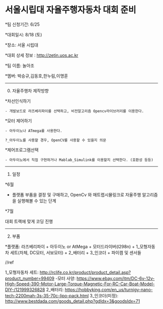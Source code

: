 # 서울시립대 자율주행자동차 대회 준비 
 
 *팀 신청기간: 6/25
 
 *대회일시: 8/18 (토)
 
 *장소: 서울 시립대 
 
 *대회 상세 정보 : http://zetin.uos.ac.kr 
 
 *팀 이름: 놀아조
 
 *멤버: 박승규,김동호,한누림,이명훈
 
---------------------------------

0. 자율주행차 제작방향 

  *차선인식하기 
  
    - 개발보드로 라즈베리파이를 선택하고, 비전알고리즘 Opencv라이브러리를 이용한다.  
    
  *모터 제어하기 
  
    - 아두이노나 ATmega를 사용한다. 
    
    ?_아두이노를 사용할 경우, OpenCV를 사용할 수 있을지 의문
  
  *제어프로그램선택
  
    - 아두이노에서 직접 구현하거나 Mablab_Simulink를 이용할지 선택한다. (호환성 등등) 
   
---------------------------------


1. 일정 

*6월 

 - 플랫폼 부품을 결정 및 구매하고, OpenCv 와 매트랩시뮬링크로 자율주행 알고리즘을 실행해볼 수 있는 단계 
 
*7월

 대회 트랙에 맞게 코딩 진행 
 
 ---------------------------------
 
2. 부품 

*플랫폼: 라즈베리파이 + 아두이노 or AtMega + 모터드라이버(l298n) + 1_모형자동차 세트(차체, DC모터, 서보모터) + 2_배터리 + 3_인코더 + 파이캠 및 센서들


//ref

1_모형자동차 세트: http://rclife.co.kr/product/product_detail.asp?product_number=99409
 -모터 사양: https://www.ebay.com/itm/DC-6v-12v-High-Speed-390-Motor-Large-Torque-Magnetic-For-RC-Car-Boat-Model-DIY-/121999326828
2_배터리: https://hobbyking.com/en_us/turnigy-nano-tech-2200mah-3s-35-70c-lipo-pack.html
3_인코더(미정): http://www.bestdada.com/goods_detail.php?gdIdx=3&goodsIdx=71

 
